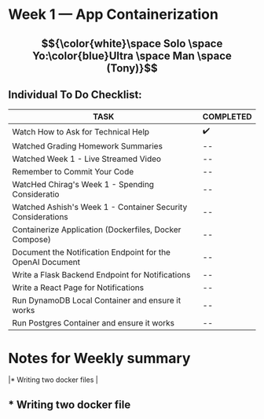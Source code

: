 # Week 1 — App Containerization

## $${\color{white}\space Solo \space Yo:\color{blue}Ultra \space Man \space (Tony)}$$ 

## Individual To Do Checklist:
   
| TASK | COMPLETED |
|  --- |    ---    |
| Watch How to Ask for Technical Help | :heavy_check_mark: |
| Watched Grading Homework Summaries   | -- |
| Watched Week 1 - Live Streamed Video | -- |
| Remember to Commit Your Code | -- |
| WatcHed Chirag's Week 1 - Spending Consideratio | -- |
| Watched Ashish's Week 1 - Container Security Considerations | -- |
| Containerize Application (Dockerfiles, Docker Compose) | -- |
| Document the Notification Endpoint for the OpenAI Document | -- |
| Write a Flask Backend Endpoint for Notifications | -- |
| Write a React Page for Notifications | -- |
| Run DynamoDB Local Container and ensure it works | -- |
| Run Postgres Container and ensure it works | -- |


# Notes for Weekly summary
|* Writing two docker files |
##  * Writing two docker file
